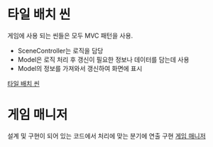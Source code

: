 # 타일 배치 씬</br>
게임에 사용 되는 씬들은 모두 MVC 패턴을 사용.
* SceneController는 로직을 담당
* Model은 로직 처리 후 갱신이 필요한 정보나 데이터를 담는데 사용
* Model의 정보를 가져와서 갱신하여 화면에 표시</br>

[타일 배치 씬](https://github.com/DWBoo/3-Tile-Hell-Puzzle/tree/main/Scripts/PuzzleDesignScene)



# 게임 매니저</br>
설계 및 구현이 되어 있는 코드에서 처리에 맞는 분기에 연출 구현
[게임 매니저](https://github.com/DWBoo/3-Tile-Hell-Puzzle/tree/main/Scripts/PuzzleScene)

